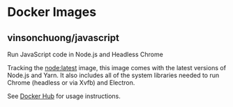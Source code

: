 # Docker Images

## vinsonchuong/javascript
Run JavaScript code in Node.js and Headless Chrome

Tracking the [node:latest](https://hub.docker.com/_/node/) image, this image
comes with the latest versions of Node.js and Yarn. It also includes all of the
system libraries needed to run Chrome (headless or via Xvfb) and Electron.

See [Docker Hub](https://hub.docker.com/r/vinsonchuong/javascript/) for usage
instructions.
